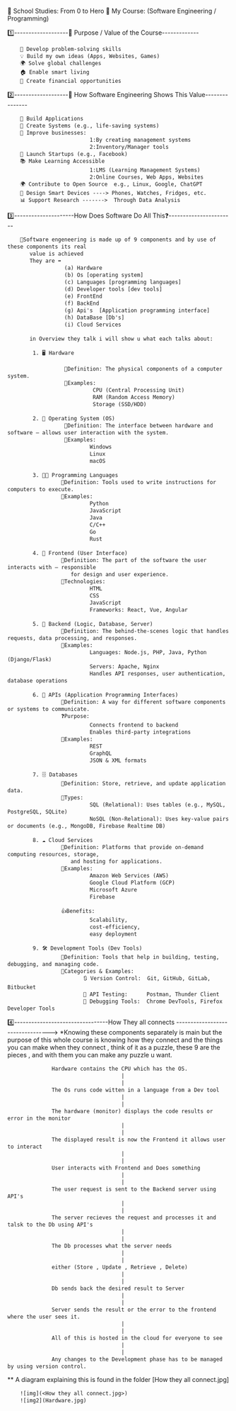 🧠 School Studies: From 0 to Hero
📘 My Course: (Software Engineering / Programming)

1️⃣-------------------🎯 Purpose / Value of the Course-------------

        🧩 Develop problem-solving skills
        💡 Build my own ideas (Apps, Websites, Games)
        🌍 Solve global challenges
        🏠 Enable smart living
        💼 Create financial opportunities

2️⃣-------------------🔧 How Software Engineering Shows This Value---------------

        📱 Build Applications
        🧠 Create Systems (e.g., life-saving systems)
        🏢 Improve businesses:
                              1:By creating management systems
                              2:Inventory/Manager tools
        🚀 Launch Startups (e.g., Facebook)
        📚 Make Learning Accessible
                              1:LMS (Learning Management Systems)
                              2:Online Courses, Web Apps, Websites
        🌍 Contribute to Open Source  e.g., Linux, Google, ChatGPT
        📱 Design Smart Devices ----> Phones, Watches, Fridges, etc.
        📊 Support Research ------->  Through Data Analysis


3️⃣---------------------How Does Software Do All This❓-----------------------

        🌟Software engeneering is made up of 9 components and by use of these components its real
           value is achieved
           They are ➡️
                      (a) Hardware
                      (b) Os [operating system]
                      (c) Languages [programming languages]
                      (d) Developer tools [dev tools]
                      (e) FrontEnd
                      (f) BackEnd
                      (g) Api's  [Application programming interface]
                      (h) DataBase [Db's]
                      (i) Cloud Services
    
           in Overview they talk i will show u what each talks about:
    
            1. 🖥️ Hardware
    
                      💠Definition: The physical components of a computer system.
                      📍Examples:
                               CPU (Central Processing Unit)
                               RAM (Random Access Memory)
                               Storage (SSD/HDD)
    
            2. 💽 Operating System (OS)
                      💠Definition: The interface between hardware and software — allows user interaction with the system.
                      📍Examples:
                              Windows
                              Linux
                              macOS
    
            3. 🧑‍💻 Programming Languages
                     💠Definition: Tools used to write instructions for computers to execute.
                     📍Examples:
                              Python
                              JavaScript
                              Java
                              C/C++
                              Go
                              Rust
    
            4. 🎨 Frontend (User Interface)
                     💠Definition: The part of the software the user interacts with — responsible 
                        for design and user experience.
                     📍Technologies:
                              HTML
                              CSS
                              JavaScript
                              Frameworks: React, Vue, Angular
    
            5. 🧠 Backend (Logic, Database, Server)
                     💠Definition: The behind-the-scenes logic that handles requests, data processing, and responses.
                     📍Examples:
                              Languages: Node.js, PHP, Java, Python (Django/Flask)
                              Servers: Apache, Nginx
                              Handles API responses, user authentication, database operations
    
            6. 🔁 APIs (Application Programming Interfaces)
                     💠Definition: A way for different software components or systems to communicate.
                     ❓Purpose:
                              Connects frontend to backend
                              Enables third-party integrations
                     📍Examples:
                              REST
                              GraphQL
                              JSON & XML formats
    
            7. 🗄️ Databases
                     💠Definition: Store, retrieve, and update application data.
                     📍Types:
                              SQL (Relational): Uses tables (e.g., MySQL, PostgreSQL, SQLite)
                              NoSQL (Non-Relational): Uses key-value pairs or documents (e.g., MongoDB, Firebase Realtime DB)
    
            8. ☁️ Cloud Services
                     💠Definition: Platforms that provide on-demand computing resources, storage, 
                        and hosting for applications.
                     📍Examples:
                              Amazon Web Services (AWS)
                              Google Cloud Platform (GCP)
                              Microsoft Azure
                              Firebase
    
                     👍Benefits: 
                              Scalability, 
                              cost-efficiency, 
                              easy deployment
    
            9. 🛠️ Development Tools (Dev Tools)
                     💠Definition: Tools that help in building, testing, debugging, and managing code.
                     📍Categories & Examples:
                            🔃 Version Control:  Git, GitHub, GitLab, Bitbucket
                            🧪 API Testing:      Postman, Thunder Client
                            🐞 Debugging Tools:  Chrome DevTools, Firefox Developer Tools


4️⃣---------------------------------How They all connects --------------------------------->
     *Knowing these components separately is main but the purpose of this whole course is knowing how
      they connect and the things you can make when they connect , think of it as a puzzle, these 9 are the pieces , and with them you can make any puzzle u want.

                  Hardware contains the CPU which has the OS.
                                        |
                                        |
                  The Os runs code witten in a language from a Dev tool 
                                        |
                                        |
                  The hardware (monitor) displays the code results or error in the monitor
                                        |
                                        |
                  The displayed result is now the Frontend it allows user to interact
                                        |
                                        |
                  User interacts with Frontend and Does something 
                                        |
                                        |
                  The user request is sent to the Backend server using API's
                                        |
                                        |
                  The server recieves the request and processes it and talsk to the Db using API's       
                                        |
                                        |
                  The Db processes what the server needs
                                        |
                                        |
                  either (Store , Update , Retrieve , Delete)     
                                        |
                                        |
                  Db sends back the desired result to Server 
                                        |
                                        |
                  Server sends the result or the error to the frontend where the user sees it.
                                        |
                                        |
                  All of this is hosted in the cloud for everyone to see
                                        |
                                        |
                  Any changes to the Development phase has to be managed by using version control.                      


** A diagram explaining this is found in the folder [How they all connect.jpg]

        ![img](<How they all connect.jpg>)     
        ![img2](Hardware.jpg)     
